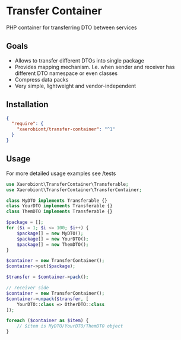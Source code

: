 # Transfer Container

PHP container for transferring DTO between services

## Goals

- Allows to transfer different DTOs into single package
- Provides mapping mechanism. I.e. when sender and receiver has different DTO namespace or even classes
- Compress data packs
- Very simple, lightweight and vendor-independent

## Installation

```json
{
  "require": {
    "xaerobiont/transfer-container": "^1"
  }
}
```

## Usage

For more detailed usage examples see /tests

```php
use Xaerobiont\TransferContainer\Transferable;
use Xaerobiont\TransferContainer\TransferContainer;

class MyDTO implements Transferable {}
class YourDTO implements Transferable {}
class ThemDTO implements Transferable {}

$package = [];
for ($i = 1; $i <= 100; $i++) {
    $package[] = new MyDTO();
    $package[] = new YourDTO();
    $package[] = new ThemDTO();
}

$container = new TransferContainer();
$container->put($package);

$transfer = $container->pack();

// receiver side
$container = new TransferContainer();
$container->unpack($transfer, [
    YourDTO::class => OtherDTO::class
]);

foreach ($container as $item) {
    // $item is MyDTO/YourDTO/ThemDTO object
}
```
